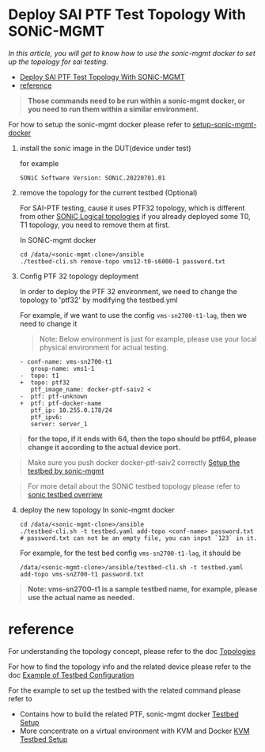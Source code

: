 # Deploy SAI PTF Test Topology With SONiC-MGMT
*In this article, you will get to know how to use the sonic-mgmt docker to set up the topology for sai testing.*

- [Deploy SAI PTF Test Topology With SONiC-MGMT](#deploy-sai-ptf-test-topology-with-sonic-mgmt)
- [reference](#reference)

> **Those commands need to be run within a sonic-mgmt docker, or you need to run them within a similar environment.** 

For how to setup the sonic-mgmt docker please refer to [setup-sonic-mgmt-docker](https://github.com/Azure/sonic-mgmt/blob/master/docs/testbed/README.testbed.VsSetup.md#setup-sonic-mgmt-docker)


1. install the sonic image in the DUT(device under test)

   for example
   ```
   SONiC Software Version: SONiC.20220701.01
   ```
2. remove the topology for the current testbed (Optional)
   
   For SAI-PTF testing, cause it uses PTF32 topology, which is different from other [SONiC Logical topologies](https://github.com/sonic-net/sonic-mgmt/blob/master/docs/testbed/README.testbed.Overview.md#logical-topologies) if you already deployed some T0, T1 topology, you need to remove them at first.
   
   In SONiC-mgmt docker
      
   ```
   cd /data/<sonic-mgmt-clone>/ansible
   ./testbed-cli.sh remove-topo vms12-t0-s6000-1 password.txt
   ```

3. Config PTF 32 topology deployment

   In order to deploy the PTF 32 environment, we need to change the topology to 'ptf32' by modifying the testbed.yml

   For example, if we want to use the config `vms-sn2700-t1-lag`, then we need to change it
   > Note: Below environment is just for example, please use your local physical environment for actual testing.  
   ```git
   - conf-name: vms-sn2700-t1
      group-name: vms1-1
   -  topo: t1
   +  topo: ptf32
      ptf_image_name: docker-ptf-saiv2 < 
   -  ptf: ptf-unknown
   +  ptf: ptf-docker-name
      ptf_ip: 10.255.0.178/24
      ptf_ipv6:
      server: server_1
   ```
> **for the topo, if it ends with 64, then the topo should be ptf64, please change it according to the actual device port.**

> Make sure you push docker docker-ptf-saiv2 correctly [Setup the testbed by sonic-mgmt](PTF-SAIv2Overview.md#setup-the-testbed-by-sonic-mgmt)

> For more detail about the SONiC testbed topology please refer to [sonic testbed overriew](https://github.com/sonic-net/sonic-mgmt/blob/master/docs/testbed/README.testbed.Overview.md)

4. deploy the new topology
   In sonic-mgmt docker
   ```
   cd /data/<sonic-mgmt-clone>/ansible
   ./testbed-cli.sh -t testbed.yaml add-topo <conf-name> password.txt
   # password.txt can not be an empty file, you can input `123` in it.
   ```
   For example, for the test bed config `vms-sn2700-t1-lag`, it should be
   ```
   /data/<sonic-mgmt-clone>/ansible/testbed-cli.sh -t testbed.yaml add-topo vms-sn2700-t1 password.txt
   ```

> **Note: vms-sn2700-t1 is a sample testbed name, for example, please use the actual name as needed.**

# reference

For understanding the topology concept, please refer to the doc
[Topologies](https://github.com/Azure/sonic-mgmt/blob/master/docs/testbed/README.testbed.Topology.md)

For how to find the topology info and the related device please refer to the doc
[Example of Testbed Configuration](https://github.com/Azure/sonic-mgmt/blob/master/docs/testbed/README.testbed.Example.Config.md)

For the example to set up the testbed with the related command please refer to 
- Contains how to build the related PTF, sonic-mgmt docker
[Testbed Setup](https://github.com/Azure/sonic-mgmt/blob/master/docs/testbed/README.testbed.Setup.md)
- More concentrate on a virtual environment with KVM and Docker
[KVM Testbed Setup](https://github.com/Azure/sonic-mgmt/blob/master/docs/testbed/README.testbed.VsSetup.md)
